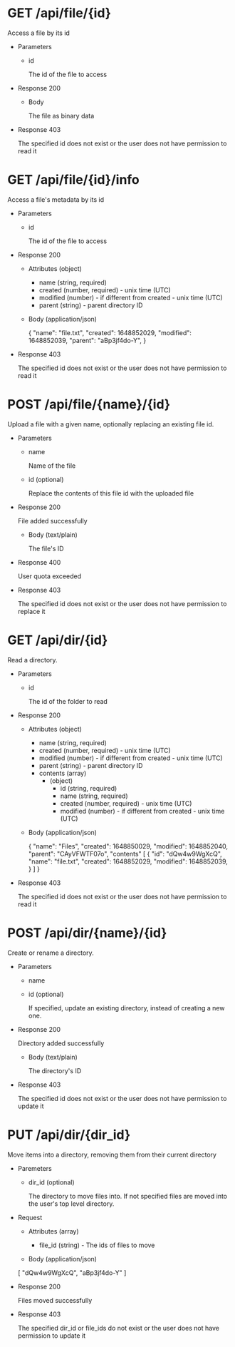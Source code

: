 # GET /api/file/{id}

Access a file by its id

+ Parameters

	+ id

		The id of the file to access

+ Response 200

	+ Body

		The file as binary data

+ Response 403

	The specified id does not exist or the user does not have permission to read it

# GET /api/file/{id}/info

Access a file's metadata by its id

+ Parameters

	+ id

		The id of the file to access

+ Response 200

	+ Attributes (object)
		+ name (string, required)
		+ created (number, required) - unix time (UTC)
		+ modified (number) - if different from created - unix time (UTC)
		+ parent (string) - parent directory ID

	+ Body (application/json)

		{
			"name": "file.txt",
			"created": 1648852029,
			"modified": 1648852039,
			"parent": "aBp3jf4do-Y",
		}

+ Response 403

	The specified id does not exist or the user does not have permission to read it

# POST /api/file/{name}/{id}

Upload a file with a given name, optionally replacing an existing file id.

+ Parameters

	+ name

		Name of the file

	+ id (optional)

		Replace the contents of this file id with the uploaded file

+ Response 200

	File added successfully

	+ Body (text/plain)

		The file's ID

+ Response 400

	User quota exceeded

+ Response 403

	The specified id does not exist or the user does not have permission to replace it

# GET /api/dir/{id}

Read a directory.

+ Parameters

	+ id

		The id of the folder to read

+ Response 200

	+ Attributes (object)
		+ name (string, required)
		+ created (number, required) - unix time (UTC)
		+ modified (number) - if different from created - unix time (UTC)
		+ parent (string) - parent directory ID
		+ contents (array)
			+ (object)
				+ id (string, required)
				+ name (string, required)
				+ created (number, required) - unix time (UTC)
				+ modified (number) - if different from created - unix time (UTC)

	+ Body (application/json)

		{
			"name": "Files",
			"created": 1648850029,
			"modified": 1648852040,
			"parent": "CAyVFWTF07o",
			"contents" [
				{
					"id": "dQw4w9WgXcQ",
					"name": "file.txt",
					"created": 1648852029,
					"modified": 1648852039,
				}
			]
		}

+ Response 403

	The specified id does not exist or the user does not have permission to read it

# POST /api/dir/{name}/{id}

Create or rename a directory.

+ Parameters

	+ name

	+ id (optional)

		If specified, update an existing directory, instead of creating a new one.

+ Response 200

	Directory added successfully

	+ Body (text/plain)

		The directory's ID

+ Response 403

	The specified id does not exist or the user does not have permission to update it

# PUT /api/dir/{dir_id}

Move items into a directory, removing them from their current directory

+ Paremeters

	+ dir_id (optional)

		The directory to move files into. If not specified files are moved into the user's top level directory.

+ Request

	+ Attributes (array)
		+ file_id (string) - The ids of files to move

	+ Body (application/json)

	[
		"dQw4w9WgXcQ",
		"aBp3jf4do-Y"
	]

+ Response 200

	Files moved successfully

+ Response 403

	The specified dir_id or file_ids do not exist or the user does not have permission to update it
